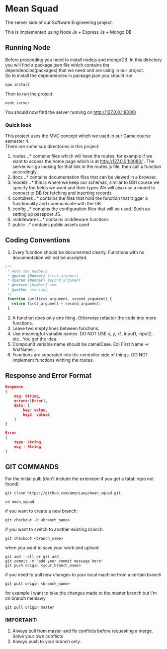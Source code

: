 # Mean Squad
The server side of our Software Engineering project.

This is implemented using Node Js + Express Js + Mongo DB  


## Running Node
Before proceeding you need to install nodejs and mongoDB.
In this directory you will find a package.json file which contains the dependencies(packages)
that we need and are using in our project.  
So to install the dependencies in package.json you should run:

```
npm install
```
Then to run the project:

```
node server
```
You should now find the server running on http://127.0.0.1:8080/

### Quick look
This project uses the MVC concept which we used in our Game course semester 4.  
There are some sub directories in this project: 

1. routes
..* contains files which will have the routes. for example if we want to access the home page which is 
at http://127.0.0.1:8080/ . The server will go looking for that link in the routes.js file, then call a function accordingly.
2. docs
..* contains documentation files that can be viewed in a browser.
3. models
..* this is where we keep our schemas, similar to DB1 course we specify the fields we want and their types
We will also use a model to connect to DB for fetching and inserting records
4. contollers
..* contains the files that hold the function that trigger a functionality and communicate with the DB
5. config
..* contains the configuration files that will be used. Such as setting up passpoer JS.
6. middlewares
..* contains middleware functions
7. public
..* contains public assets used


## Coding Conventions
1. Every fucntion should be documented clearly. Functions with no documentation will not be accepted.

```js
/**
 * Adds two numbers
 * @param {Number} first_argument 
 * @param {Number} second_argument
 * @return {Number} sum
 * @author ameniawy
 */
 function sum(first_argument, second_argument) { 
   return first_argument + second_argument;
 }
```

2. A function does only one thing. Otherwise refactor the code into more functions.
3. Leave two empty lines between functions.
4. Use meaningful variable names. DO NOT USE x, y, x1, input1, input2, etc.. You get the idea.
5. Compound variable name should be camelCase. Ex) First Name -> firstName .
6. Functions are seperated into the controller side of things. DO NOT implement functions withing the routes.


## Response and Error Format
```json
Response
{
    msg: String,
    errors:[Error],
    data: {
        key: value,
        key2: value2
    }
}

Error
{
    type: String,
    msg : String
}
```



## GIT COMMANDS
For the initial pull:
(don't include the extension if you get a fatal: repo not found)
```git
git clone https://github.com/ameniawy/mean_squad.git
```
```
cd mean_squad
```

if you want to create a new branch:
```git
git checkout -b <branch_name>
```

if you want to switch to another existing branch:
```git
git checkout <branch_name>
```

when you want to save your work and upload:
```git
git add --all or git add .
git commit -m "add your commit message here"
git push origin <your_branch_name>
```

if you need to pull new changes to your local machine from a certain branch
```git
git pull origin <branch_name> 
```

for example I want to take the changes made to the master branch but I'm on branch meniawy
```git
git pull origin master
```


### IMPORTANT:
1. Always pull from master and fix conflicts before requesting a merge.
Solve your own conflicts
2. Always push to your branch only.